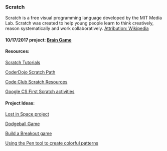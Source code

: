 ### Scratch

Scratch is a free visual programming language developed by the MIT Media Lab. Scratch was created to help young people learn to think creatively, reason systematically and work collaboratively.
[Attribution: Wikipedia](https://en.wikipedia.org/wiki/Scratch_(programming_language))

#### 10/17/2017 project: [Brain Game](http://projects.codeclubworld.org/en-GB/02_scratch_02/03/Brain%20Game.html)

#### Resources:

[Scratch Tutorials](https://scratch.mit.edu/tips)

[CoderDojo Scratch Path](http://kata.coderdojo.com/wiki/Scratch_Path)

[Code Club Scratch Resources](http://projects.codeclubworld.org/en-GB/)

[Google CS First Scratch activities](https://www.cs-first.com/materials)

#### Project Ideas:

[Lost in Space project](http://projects.codeclubworld.org/en-GB/01_scratch_01/02/Lost%20in%20Space.html)

[Dodgeball Game](http://projects.codeclubworld.org/en-GB/02_scratch_02/02/Dodgeball.pdf)

[Build a Breakout game](Scratch%20-%20Breakout.pdf)

[Using the Pen tool to create colorful patterns](http://kata.coderdojo.com/wiki/Intermediate_Scratch)


